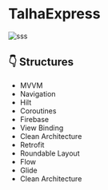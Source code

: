 # TalhaExpress

    
![sss](https://github.com/infernotlc/TalhaExpress/assets/70065773/952aa69d-9039-4887-b675-210c2c03c5cc)

 ## :point_down: Structures 
- MVVM
- Navigation
- Hilt
- Coroutines
- Firebase
- View Binding 
- Clean Architecture
- Retrofit
- Roundable Layout
- Flow
- Glide
- Clean Architecture

  
    
 

    
 
    

 
    
 
